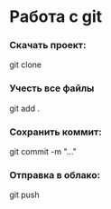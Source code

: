 # Pабота с git
### Скачать проект:
git clone <URL>
### Учесть все файлы
git add .
### Сохранить коммит:
git commit -m "..."
### Отправка в облако:
git push
